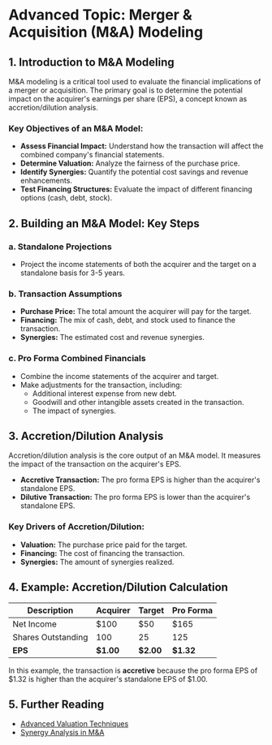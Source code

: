 # Advanced Topic: Merger & Acquisition (M&A) Modeling

## 1. Introduction to M&A Modeling

M&A modeling is a critical tool used to evaluate the financial implications of a merger or acquisition. The primary goal is to determine the potential impact on the acquirer's earnings per share (EPS), a concept known as accretion/dilution analysis.

### Key Objectives of an M&A Model:
*   **Assess Financial Impact:** Understand how the transaction will affect the combined company's financial statements.
*   **Determine Valuation:** Analyze the fairness of the purchase price.
*   **Identify Synergies:** Quantify the potential cost savings and revenue enhancements.
*   **Test Financing Structures:** Evaluate the impact of different financing options (cash, debt, stock).

## 2. Building an M&A Model: Key Steps

### a. Standalone Projections
*   Project the income statements of both the acquirer and the target on a standalone basis for 3-5 years.

### b. Transaction Assumptions
*   **Purchase Price:** The total amount the acquirer will pay for the target.
*   **Financing:** The mix of cash, debt, and stock used to finance the transaction.
*   **Synergies:** The estimated cost and revenue synergies.

### c. Pro Forma Combined Financials
*   Combine the income statements of the acquirer and target.
*   Make adjustments for the transaction, including:
    *   Additional interest expense from new debt.
    *   Goodwill and other intangible assets created in the transaction.
    *   The impact of synergies.

## 3. Accretion/Dilution Analysis

Accretion/dilution analysis is the core output of an M&A model. It measures the impact of the transaction on the acquirer's EPS.

*   **Accretive Transaction:** The pro forma EPS is higher than the acquirer's standalone EPS.
*   **Dilutive Transaction:** The pro forma EPS is lower than the acquirer's standalone EPS.

### Key Drivers of Accretion/Dilution:
*   **Valuation:** The purchase price paid for the target.
*   **Financing:** The cost of financing the transaction.
*   **Synergies:** The amount of synergies realized.

## 4. Example: Accretion/Dilution Calculation

| Description | Acquirer | Target | Pro Forma |
|---|---|---|---|
| Net Income | $100 | $50 | $165 |
| Shares Outstanding | 100 | 25 | 125 |
| **EPS** | **$1.00** | **$2.00** | **$1.32** |

In this example, the transaction is **accretive** because the pro forma EPS of $1.32 is higher than the acquirer's standalone EPS of $1.00.

## 5. Further Reading
*   [Advanced Valuation Techniques](link-to-be-added)
*   [Synergy Analysis in M&A](link-to-be-added)
